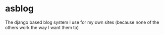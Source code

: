 asblog
======

The django based blog system I use for my own sites (because none of the others work the way I want them to)